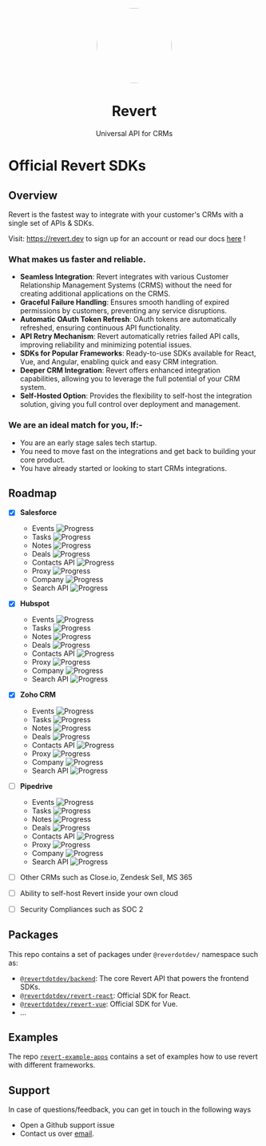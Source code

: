 <p align="center">
<img width="150" style="border-radius:75px;" src="./public/logo.png"/>
<h1 align="center"><b>Revert</b></h1>
<p align="center">
Universal API for CRMs
<br />
</p>

# Official Revert SDKs

## Overview

Revert is the fastest way to integrate with your customer's CRMs with a single set of APIs & SDKs.

Visit: https://revert.dev to sign up for an account or read our docs [here](https://docs.revert.dev) !

### What makes us faster and reliable.

-   **Seamless Integration**: Revert integrates with various Customer Relationship Management Systems (CRMS) without the need for creating additional applications on the CRMS.
-   **Graceful Failure Handling**: Ensures smooth handling of expired permissions by customers, preventing any service disruptions.
-   **Automatic OAuth Token Refresh**: OAuth tokens are automatically refreshed, ensuring continuous API functionality.
-   **API Retry Mechanism**: Revert automatically retries failed API calls, improving reliability and minimizing potential issues.
-   **SDKs for Popular Frameworks**: Ready-to-use SDKs available for React, Vue, and Angular, enabling quick and easy CRM integration.
-   **Deeper CRM Integration**: Revert offers enhanced integration capabilities, allowing you to leverage the full potential of your CRM system.
-   **Self-Hosted Option**: Provides the flexibility to self-host the integration solution, giving you full control over deployment and management.

### We are an ideal match for you, If:-

-   You are an early stage sales tech startup.
-   You need to move fast on the integrations and get back to building your core product.
-   You have already started or looking to start CRMs integrations.

## Roadmap

-   [x] **Salesforce**

    -   Events ![Progress](https://progress-bar.dev/100?title=completed)
    -   Tasks ![Progress](https://progress-bar.dev/100?title=completed)
    -   Notes ![Progress](https://progress-bar.dev/100?title=completed)
    -   Deals ![Progress](https://progress-bar.dev/100?title=completed)
    -   Contacts API ![Progress](https://progress-bar.dev/100?title=completed)
    -   Proxy ![Progress](https://progress-bar.dev/100?title=completed)
    -   Company ![Progress](https://progress-bar.dev/100?title=completed)
    -   Search API ![Progress](https://progress-bar.dev/100?title=completed)

-   [x] **Hubspot**

    -   Events ![Progress](https://progress-bar.dev/100?title=completed)
    -   Tasks ![Progress](https://progress-bar.dev/100?title=completed)
    -   Notes ![Progress](https://progress-bar.dev/100?title=completed)
    -   Deals ![Progress](https://progress-bar.dev/100?title=completed)
    -   Contacts API ![Progress](https://progress-bar.dev/100?title=completed)
    -   Proxy ![Progress](https://progress-bar.dev/100?title=completed)
    -   Company ![Progress](https://progress-bar.dev/100?title=completed)
    -   Search API ![Progress](https://progress-bar.dev/100?title=completed)

-   [x] **Zoho CRM**
    -   Events ![Progress](https://progress-bar.dev/100?title=completed)
    -   Tasks ![Progress](https://progress-bar.dev/100?title=completed)
    -   Notes ![Progress](https://progress-bar.dev/100?title=completed)
    -   Deals ![Progress](https://progress-bar.dev/100?title=completed)
    -   Contacts API ![Progress](https://progress-bar.dev/100?title=completed)
    -   Proxy ![Progress](https://progress-bar.dev/100?title=completed)
    -   Company ![Progress](https://progress-bar.dev/100?title=completed)
    -   Search API ![Progress](https://progress-bar.dev/100?title=completed)
-   [ ] **Pipedrive**
    -   Events ![Progress](https://progress-bar.dev/0?title=todo)
    -   Tasks ![Progress](https://progress-bar.dev/0?title=todo)
    -   Notes ![Progress](https://progress-bar.dev/0?title=todo)
    -   Deals ![Progress](https://progress-bar.dev/0?title=todo)
    -   Contacts API ![Progress](https://progress-bar.dev/0?title=todo)
    -   Proxy ![Progress](https://progress-bar.dev/0?title=todo)
    -   Company ![Progress](https://progress-bar.dev/0?title=todo)
    -   Search API ![Progress](https://progress-bar.dev/0?title=todo)
-   [ ] Other CRMs such as Close.io, Zendesk Sell, MS 365
-   [ ] Ability to self-host Revert inside your own cloud
-   [ ] Security Compliances such as SOC 2

## Packages

This repo contains a set of packages under `@reverdotdev/` namespace such as:

-   [`@revertdotdev/backend`](./packages/backend): The core Revert API that powers the frontend SDKs.
-   [`@revertdotdev/revert-react`](./packages/react): Official SDK for React.
-   [`@revertdotdev/revert-vue`](./packages/vue): Official SDK for Vue.
-   ...

## Examples

The repo [`revert-example-apps`](https://github.com/revertinc/revert-example-apps) contains a set of examples how to use revert with different frameworks.

## Support

In case of questions/feedback, you can get in touch in the following ways

-   Open a Github support issue
-   Contact us over [email](mailto:jatin@revert.dev).
